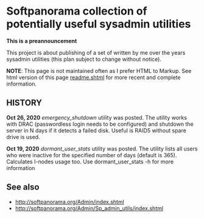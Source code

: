 # Softpanorama collection of potentially useful sysadmin utilities

**This is a preannouncement**

This project is about publishing of a set of written by me over the years sysadmin utilities (this plan subject to change without notice).

**NOTE**: This page is not maintained often as I prefer HTML to Markup. See html version of this page [readme.shtml](http://softpanorama.org/Admin/Sp_admin_utils/index.shtml) for more recent and complete information.

## HISTORY

**Oct 26, 2020** *emergency_shutdown* utility was posted. The utility works with DRAC (passwordless login needs to be configured) and shutdown the server in N days if it detects a failed disk. Useful is RAID5 without spare drive is used.  

**Oct 19, 2020** *dormant_user_stats* utility was posted. The utility lists all users who were inactive for the specified number of days (default is 365). Calculates I-nodes usage too. Use dormant_user_stats -h for more information 

## See also

* http://softpanorama.org/Admin/index.shtml
* http://softpanorama.org/Admin/Sp_admin_utils/index.shtml
